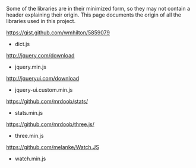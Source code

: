 Some of the libraries are in their minimized form, so they may not contain a header
explaining their origin. This page documents the origin of all the libraries used
in this project.

https://gist.github.com/wmhilton/5859079
- dict.js

http://jquery.com/download
- jquery.min.js

http://jqueryui.com/download
- jquery-ui.custom.min.js

https://github.com/mrdoob/stats/
- stats.min.js

https://github.com/mrdoob/three.js/
- three.min.js

https://github.com/melanke/Watch.JS 
- watch.min.js
